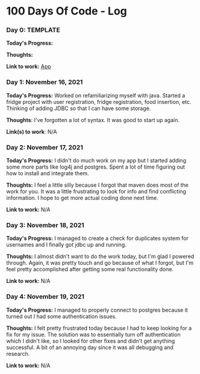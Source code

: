 # 100 Days Of Code - Log

### Day 0: TEMPLATE

**Today's Progress:**

**Thoughts:**

**Link to work:** [App](http://www.example.com)

### Day 1: November 16, 2021

**Today's Progress:** Worked on refamiliarizing myself with java. Started a fridge project with user registration, fridge registration, food insertion, etc. Thinking of adding JDBC so that I can have some storage. 

**Thoughts**: I've forgotten a lot of syntax. It was good to start up again. 

**Link(s) to work**: N/A

### Day 2: November 17, 2021

**Today's Progress:** I didn't do much work on my app but I started adding some more parts like log4j and postgres. Spent a lot of time figuring out how to install and integrate them. 

**Thoughts:** I feel a little silly because I forgot that maven does most of the work for you. It was a little frustrating to look for info and find conflicting information. I hope to get more actual coding done next time. 

**Link to work:** N/A

### Day 3: November 18, 2021

**Today's Progress:** I managed to create a check for duplicates system for usernames and I finally got jdbc up and running. 

**Thoughts:** I almost didn't want to do the work today, but I'm glad I powered through. Again, it was pretty touch and go because of what I forgot, but I'm feel pretty accomplished after getting some real functionality done. 

**Link to work:** N/A

### Day 4: November 19, 2021

**Today's Progress:** I managed to properly connect to postgres because it turned out I had some authentication issues. 

**Thoughts:** I felt pretty frustrated today because I had to keep looking for a fix for my issue. The solution was to essentially turn off authentication which I didn't like, so I looked for other fixes and didn't get anything successful. A bit of an annoying day since it was all debugging and research. 

**Link to work:** N/A